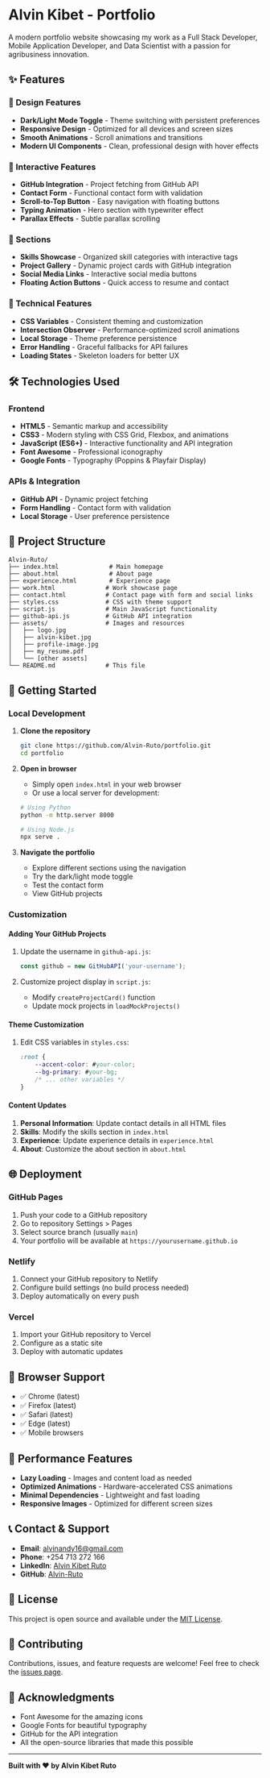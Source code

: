 # Alvin Kibet - Portfolio

A modern portfolio website showcasing my work as a Full Stack Developer, Mobile Application Developer, and Data Scientist with a passion for agribusiness innovation.

## ✨ Features

### 🎨 Design Features
- **Dark/Light Mode Toggle** - Theme switching with persistent preferences
- **Responsive Design** - Optimized for all devices and screen sizes
- **Smooth Animations** - Scroll animations and transitions
- **Modern UI Components** - Clean, professional design with hover effects

### 🚀 Interactive Features
- **GitHub Integration** - Project fetching from GitHub API
- **Contact Form** - Functional contact form with validation
- **Scroll-to-Top Button** - Easy navigation with floating buttons
- **Typing Animation** - Hero section with typewriter effect
- **Parallax Effects** - Subtle parallax scrolling

### 📱 Sections
- **Skills Showcase** - Organized skill categories with interactive tags
- **Project Gallery** - Dynamic project cards with GitHub integration
- **Social Media Links** - Interactive social media buttons
- **Floating Action Buttons** - Quick access to resume and contact

### 🔧 Technical Features
- **CSS Variables** - Consistent theming and customization
- **Intersection Observer** - Performance-optimized scroll animations
- **Local Storage** - Theme preference persistence
- **Error Handling** - Graceful fallbacks for API failures
- **Loading States** - Skeleton loaders for better UX

## 🛠️ Technologies Used

### Frontend
- **HTML5** - Semantic markup and accessibility
- **CSS3** - Modern styling with CSS Grid, Flexbox, and animations
- **JavaScript (ES6+)** - Interactive functionality and API integration
- **Font Awesome** - Professional iconography
- **Google Fonts** - Typography (Poppins & Playfair Display)

### APIs & Integration
- **GitHub API** - Dynamic project fetching
- **Form Handling** - Contact form with validation
- **Local Storage** - User preference persistence

## 📁 Project Structure

```
Alvin-Ruto/
├── index.html              # Main homepage
├── about.html              # About page
├── experience.html         # Experience page
├── work.html              # Work showcase page
├── contact.html           # Contact page with form and social links
├── styles.css             # CSS with theme support
├── script.js              # Main JavaScript functionality
├── github-api.js          # GitHub API integration
├── assets/                # Images and resources
│   ├── logo.jpg
│   ├── alvin-kibet.jpg
│   ├── profile-image.jpg
│   ├── my_resume.pdf
│   └── [other assets]
└── README.md              # This file
```

## 🚀 Getting Started

### Local Development
1. **Clone the repository**
   ```bash
   git clone https://github.com/Alvin-Ruto/portfolio.git
   cd portfolio
   ```

2. **Open in browser**
   - Simply open `index.html` in your web browser
   - Or use a local server for development:
   ```bash
   # Using Python
   python -m http.server 8000
   
   # Using Node.js
   npx serve .
   ```

3. **Navigate the portfolio**
   - Explore different sections using the navigation
   - Try the dark/light mode toggle
   - Test the contact form
   - View GitHub projects

### Customization

#### Adding Your GitHub Projects
1. Update the username in `github-api.js`:
   ```javascript
   const github = new GitHubAPI('your-username');
   ```

2. Customize project display in `script.js`:
   - Modify `createProjectCard()` function
   - Update mock projects in `loadMockProjects()`

#### Theme Customization
1. Edit CSS variables in `styles.css`:
   ```css
   :root {
       --accent-color: #your-color;
       --bg-primary: #your-bg;
       /* ... other variables */
   }
   ```

#### Content Updates
1. **Personal Information**: Update contact details in all HTML files
2. **Skills**: Modify the skills section in `index.html`
3. **Experience**: Update experience details in `experience.html`
4. **About**: Customize the about section in `about.html`

## 🌐 Deployment

### GitHub Pages
1. Push your code to a GitHub repository
2. Go to repository Settings > Pages
3. Select source branch (usually `main`)
4. Your portfolio will be available at `https://yourusername.github.io`

### Netlify
1. Connect your GitHub repository to Netlify
2. Configure build settings (no build process needed)
3. Deploy automatically on every push

### Vercel
1. Import your GitHub repository to Vercel
2. Configure as a static site
3. Deploy with automatic updates

## 📱 Browser Support

- ✅ Chrome (latest)
- ✅ Firefox (latest)
- ✅ Safari (latest)
- ✅ Edge (latest)
- ✅ Mobile browsers

## 🔧 Performance Features

- **Lazy Loading** - Images and content load as needed
- **Optimized Animations** - Hardware-accelerated CSS animations
- **Minimal Dependencies** - Lightweight and fast loading
- **Responsive Images** - Optimized for different screen sizes

## 📞 Contact & Support

- **Email**: alvinandy16@gmail.com
- **Phone**: +254 713 272 166
- **LinkedIn**: [Alvin Kibet Ruto](https://www.linkedin.com/in/alvin-kibet-ruto)
- **GitHub**: [Alvin-Ruto](https://github.com/Alvin-Ruto)

## 📄 License

This project is open source and available under the [MIT License](LICENSE).

## 🤝 Contributing

Contributions, issues, and feature requests are welcome! Feel free to check the [issues page](https://github.com/Alvin-Ruto/portfolio/issues).

## 🙏 Acknowledgments

- Font Awesome for the amazing icons
- Google Fonts for beautiful typography
- GitHub for the API integration
- All the open-source libraries that made this possible

---

**Built with ❤️ by Alvin Kibet Ruto**